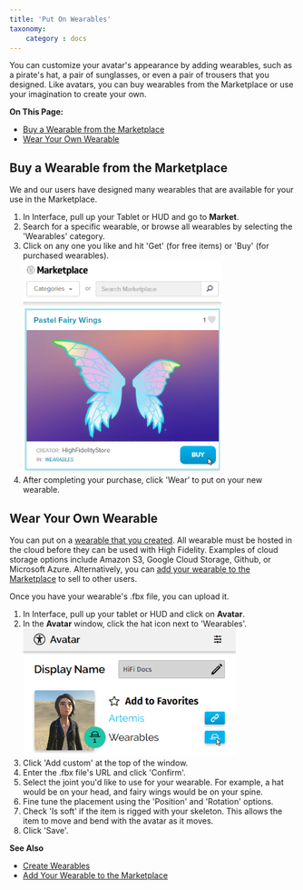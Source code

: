 ```yaml
---
title: 'Put On Wearables'
taxonomy:
	category : docs
---
```


You can customize your avatar's appearance by adding wearables, such as a pirate's hat, a pair of sunglasses, or even a pair of trousers that you designed. Like avatars, you can buy wearables from the Marketplace or use your imagination to create your own. 

**On This Page:**
* [Buy a Wearable from the Marketplace](#buy-a-wearable-from-the-marketplace)
* [Wear Your Own Wearable](#wear-your-own-wearable)

## Buy a Wearable from the Marketplace
We and our users have designed many wearables that are available for your use in the Marketplace.

1. In Interface, pull up your Tablet or HUD and go to **Market**.
2. Search for a specific wearable, or browse all wearables by selecting the 'Wearables' category.
3. Click on any one you like and hit 'Get' (for free items) or 'Buy' (for purchased wearables).![](get-wearable.png)
4. After completing your purchase, click 'Wear' to put on your new wearable.

## Wear Your Own Wearable
You can put on a [wearable that you created](../../../create/wearables). All wearable must be hosted in the cloud before they can be used with High Fidelity. Examples of cloud storage options include Amazon S3, Google Cloud Storage, Github, or Microsoft Azure. Alternatively, you can [add your wearable to the Marketplace](../../../sell/add-item/upload-wearable) to sell to other users.

Once you have your wearable's .fbx file, you can upload it.

1. In Interface, pull up your tablet or HUD and click on **Avatar**.
2. In the **Avatar** window, click the hat icon next to 'Wearables'. ![](add-wearable.png)
3. Click 'Add custom' at the top of the window.
4. Enter the .fbx file's URL and click 'Confirm'.
5. Select the joint you'd like to use for your wearable. For example, a hat would be on your head, and fairy wings would be on your spine. 
6. Fine tune the placement using the 'Position' and 'Rotation' options.
7. Check 'Is soft' if the item is rigged with your skeleton. This allows the item to move and bend with the avatar as it moves.
8. Click 'Save'.


**See Also**

+ [Create Wearables](../../../create/wearables)
+ [Add Your Wearable to the Marketplace](../../../sell/add-item/upload-wearable)